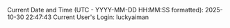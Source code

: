 Current Date and Time (UTC - YYYY-MM-DD HH:MM:SS formatted): 2025-10-30 22:47:43
Current User's Login: luckyaiman
